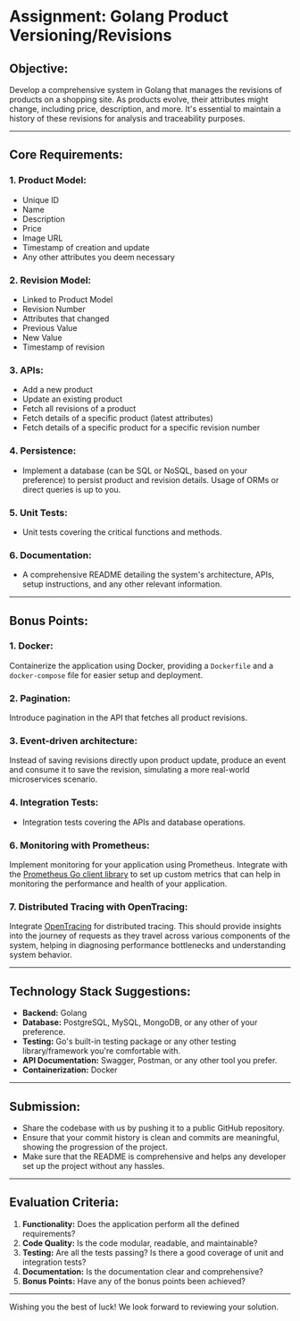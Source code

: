 # Assignment: Golang Product Versioning/Revisions

## Objective:

Develop a comprehensive system in Golang that manages the revisions of products on a shopping site. As products evolve, their attributes might change, including price, description, and more. It's essential to maintain a history of these revisions for analysis and traceability purposes.

---

## Core Requirements:

### 1. Product Model:

- Unique ID
- Name
- Description
- Price
- Image URL
- Timestamp of creation and update
- Any other attributes you deem necessary

### 2. Revision Model:

- Linked to Product Model
- Revision Number
- Attributes that changed
- Previous Value
- New Value
- Timestamp of revision

### 3. APIs:

- Add a new product
- Update an existing product
- Fetch all revisions of a product
- Fetch details of a specific product (latest attributes)
- Fetch details of a specific product for a specific revision number

### 4. Persistence:

- Implement a database (can be SQL or NoSQL, based on your preference) to persist product and revision details. Usage of ORMs or direct queries is up to you.

### 5. Unit Tests:

- Unit tests covering the critical functions and methods.

### 6. Documentation:

- A comprehensive README detailing the system's architecture, APIs, setup instructions, and any other relevant information.

---

## Bonus Points:

### 1. Docker:

Containerize the application using Docker, providing a `Dockerfile` and a `docker-compose` file for easier setup and deployment.

### 2. Pagination:

Introduce pagination in the API that fetches all product revisions.

### 3. Event-driven architecture:

Instead of saving revisions directly upon product update, produce an event and consume it to save the revision, simulating a more real-world microservices scenario.

### 4. Integration Tests:

- Integration tests covering the APIs and database operations.

### 6. **Monitoring with Prometheus**:

Implement monitoring for your application using Prometheus. Integrate with the [Prometheus Go client library](https://github.com/prometheus/client_golang) to set up custom metrics that can help in monitoring the performance and health of your application.

### 7. **Distributed Tracing with OpenTracing**:

Integrate [OpenTracing](https://opentracing.io/) for distributed tracing. This should provide insights into the journey of requests as they travel across various components of the system, helping in diagnosing performance bottlenecks and understanding system behavior.

---

## Technology Stack Suggestions:

- **Backend:** Golang
- **Database:** PostgreSQL, MySQL, MongoDB, or any other of your preference.
- **Testing:** Go's built-in testing package or any other testing library/framework you're comfortable with.
- **API Documentation:** Swagger, Postman, or any other tool you prefer.
- **Containerization:** Docker

---

## Submission:

- Share the codebase with us by pushing it to a public GitHub repository.
- Ensure that your commit history is clean and commits are meaningful, showing the progression of the project.
- Make sure that the README is comprehensive and helps any developer set up the project without any hassles.

---

## Evaluation Criteria:

1. **Functionality:** Does the application perform all the defined requirements?
2. **Code Quality:** Is the code modular, readable, and maintainable?
3. **Testing:** Are all the tests passing? Is there a good coverage of unit and integration tests?
4. **Documentation:** Is the documentation clear and comprehensive?
5. **Bonus Points:** Have any of the bonus points been achieved?

---

Wishing you the best of luck! We look forward to reviewing your solution.
